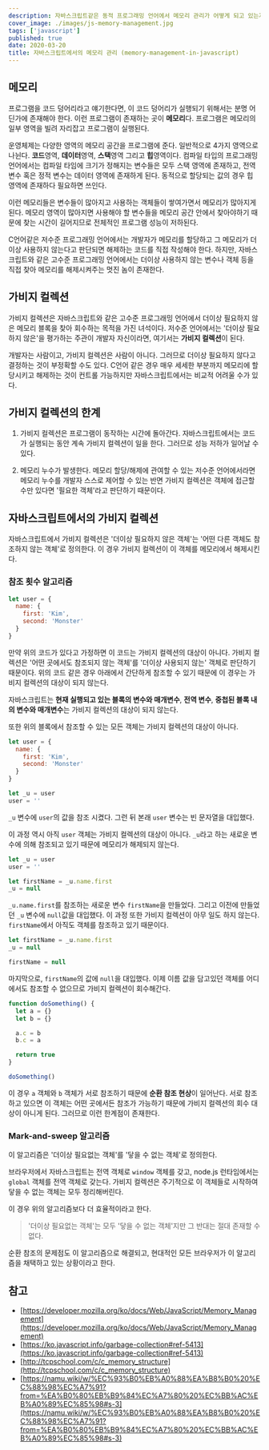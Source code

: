 ```yaml
---
description: 자바스크립트같은 동적 프로그래밍 언어에서 메모리 관리가 어떻게 되고 있는지 알고, 메모리 관리를 누가, 어느 시점에서 하는지에 대해서 정리해본다.
cover_image: ./images/js-memory-management.jpg
tags: ['javascript']
published: true
date: 2020-03-20
title: 자바스크립트에서의 메모리 관리 (memory-management-in-javascript)
---
```


## 메모리

프로그램을 코드 덩어리라고 얘기한다면, 이 코드 덩어리가 실행되기 위해서는 분명 어딘가에 존재해야 한다. 이런 프로그램이 존재하는 곳이 **메모리**다. 프로그램은 메모리의 일부 영역을 빌려 자리잡고 프로그램이 실행된다.

운영체제는 다양한 영역의 메모리 공간을 프로그램에 준다. 일반적으로 4가지 영역으로 나뉜다. **코드**영역, **데이터**영역, **스택**영역 그리고 **힙**영역이다. 컴파일 타입의 프로그래밍 언어에서는 컴파일 타임에 크기가 정해지는 변수들은 모두 스택 영역에 존재하고, 전역 변수 혹은 정적 변수는 데이터 영역에 존재하게 된다. 동적으로 할당되는 값의 경우 힙 영역에 존재하다 필요하면 쓰인다.

이런 메모리들은 변수들이 많아지고 사용하는 객체들이 쌓여가면서 메모리가 많아지게 된다. 메모리 영역이 많아지면 사용해야 할 변수들을 메모리 공간 안에서 찾아야하기 때문에 찾는 시간이 길어지므로 전체적인 프로그램 성능이 저하된다.

C언어같은 저수준 프로그래밍 언어에서는 개발자가 메모리를 할당하고 그 메모리가 더이상 사용하지 않는다고 판단되면 해제하는 코드를 직접 작성해야 한다. 하지만, 자바스크립트와 같은 고수준 프로그래밍 언어에서는 더이상 사용하지 않는 변수나 객체 등을 직접 찾아 메모리를 해제시켜주는 멋진 놈이 존재한다.

## 가비지 컬렉션

가비지 컬렉션은 자바스크립트와 같은 고수준 프로그래밍 언어에서 더이상 필요하지 않은 메모리 블록을 찾아 회수하는 목적을 가진 녀석이다. 저수준 언어에서는 '더이상 필요하지 않은'을 평가하는 주관이 개발자 자신이라면, 여기서는 **가비지 컬렉션**이 된다.

개발자는 사람이고, 가비지 컬렉션은 사람이 아니다. 그러므로 더이상 필요하지 않다고 결정하는 것이 부정확할 수도 있다. C언어 같은 경우 매우 세세한 부분까지 메모리에 할당시키고 해제하는 것이 컨트롤 가능하지만 자바스크립트에서는 비교적 어려울 수가 있다.

## 가비지 컬렉션의 한계

1. 가비지 컬렉션은 프로그램이 동작하는 시간에 돌아간다. 자바스크립트에서는 코드가 실행되는 동안 계속 가비지 컬렉션이 일을 한다. 그러므로 성능 저하가 일어날 수 있다.

2. 메모리 누수가 발생한다. 메모리 할당/해제에 관여할 수 있는 저수준 언어에서라면 메모리 누수를 개발자 스스로 제어할 수 있는 반면 가비지 컬렉션은 객체에 접근할 수만 있다면 '필요한 객체'라고 판단하기 때문이다.

## 자바스크립트에서의 가비지 컬렉션

자바스크립트에서 가비지 컬렉션은 '더이상 필요하지 않은 객체'는 '어떤 다른 객체도 참조하지 않는 객체'로 정의한다. 이 경우 가비지 컬렉션이 이 객체를 메모리에서 해제시킨다.

### 참조 횟수 알고리즘

```js
let user = {
  name: {
    first: 'Kim',
    second: 'Monster'
  }
}
```

만약 위의 코드가 있다고 가정하면 이 코드는 가비지 컬렉션의 대상이 아니다. 가비지 컬렉션은 '어떤 곳에서도 참조되지 않는 객체'를 '더이상 사용되지 않는' 객체로 판단하기 때문이다. 위의 코드 같은 경우 아래에서 간단하게 참조할 수 있기 때문에 이 경우는 가비지 컬렉션의 대상이 되지 않는다.

자바스크립트는 **현재 실행되고 있는 블록의 변수와 매개변수**, **전역 변수**, **중첩된 블록 내의 변수와 매개변수**는 가비지 컬렉션의 대상이 되지 않는다.

또한 위의 블록에서 참조할 수 있는 모든 객체는 가비지 컬렉션의 대상이 아니다.

```js
let user = {
  name: {
    first: 'Kim',
    second: 'Monster'
  }
}

let _u = user
user = ''
```

`_u` 변수에 `user`의 값을 참조 시켰다. 그런 뒤 본래 `user` 변수는 빈 문자열을 대입했다.

이 과정 역시 아직 `user` 객체는 가비지 컬렉션의 대상이 아니다. `_u`라고 하는 새로운 변수에 의해 참조되고 있기 때문에 메모리가 해제되지 않는다.

```js
let _u = user
user = ''

let firstName = _u.name.first
_u = null
```

`_u.name.first`를 참조하는 새로운 변수 `firstName`을 만들었다. 그리고 이전에 만들었던 `_u` 변수에 `null`값을 대입했다. 이 과정 또한 가비지 컬렉션이 아무 일도 하지 않는다. `firstName`에서 아직도 객체를 참조하고 있기 때문이다.

```js
let firstName = _u.name.first
_u = null

firstName = null
```

마지막으로, `firstName`의 값에 `null`을 대입했다. 이제 이름 값을 담고있던 객체를 어디에서도 참조할 수 없으므로 가비지 컬렉션이 회수해간다.

```js
function doSomething() {
  let a = {}
  let b = {}

  a.c = b
  b.c = a

  return true
}

doSomething()
```

이 경우 `a` 객체와 `b` 객체가 서로 참조하기 때문에 **순환 참조 현상**이 일어난다. 서로 참조하고 있으면 이 객체는 어떤 곳에서든 참조가 가능하기 때문에 가비지 컬렉션의 회수 대상이 아니게 된다. 그러므로 이런 한계점이 존재한다.

### Mark-and-sweep 알고리즘

이 알고리즘은 '더이상 필요없는 객체'를 '닿을 수 없는 객체'로 정의한다.

브라우저에서 자바스크립트는 전역 객체로 `window` 객체를 갖고, node.js 런타임에서는 `global` 객체를 전역 객체로 갖는다. 가비지 컬렉션은 주기적으로 이 객체들로 시작하여 닿을 수 없는 객체는 모두 정리해버린다.

이 경우 위의 알고리즘보다 더 효율적이라고 한다.

> '더이상 필요없는 객체'는 모두 '닿을 수 없는 객체'지만 그 반대는 절대 존재할 수 없다.

순환 참조의 문제점도 이 알고리즘으로 해결되고, 현대적인 모든 브라우저가 이 알고리즘을 채택하고 있는 상황이라고 한다.

## 참고

- [https://developer.mozilla.org/ko/docs/Web/JavaScript/Memory_Management](https://developer.mozilla.org/ko/docs/Web/JavaScript/Memory_Management)
- [https://ko.javascript.info/garbage-collection#ref-5413](https://ko.javascript.info/garbage-collection#ref-5413)
- [http://tcpschool.com/c/c_memory_structure](http://tcpschool.com/c/c_memory_structure)
- [https://namu.wiki/w/%EC%93%B0%EB%A0%88%EA%B8%B0%20%EC%88%98%EC%A7%91?from=%EA%B0%80%EB%B9%84%EC%A7%80%20%EC%BB%AC%EB%A0%89%EC%85%98#s-3](https://namu.wiki/w/%EC%93%B0%EB%A0%88%EA%B8%B0%20%EC%88%98%EC%A7%91?from=%EA%B0%80%EB%B9%84%EC%A7%80%20%EC%BB%AC%EB%A0%89%EC%85%98#s-3)

